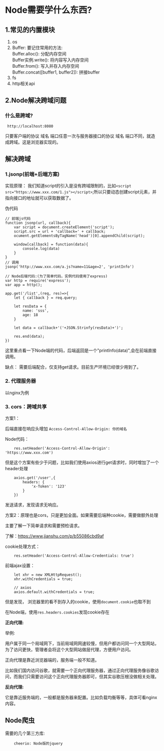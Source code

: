 # Node需要学什么东西?

## 1.常见的内置模块

1. os
2. Buffer: 要记住常用的方法: <br>
Buffer.alloc(): 分配内存空间 <br>
Buffer实例.write(): 将内容写入内存空间 <br>
Buffer.from(): 写入并存入内存空间 <br>
Buffer.concat([buffer1, buffer2]): 拼接buffer <br>
3. fs 
4. http相关api

##  2.Node解决跨域问题

### 什么是跨域?

` http://localhost:8080`

只要客户端的协议 域名 端口任意一次与服务器接口的协议 域名 端口不同，就造成跨域。这是浏览器实现的。

## 解决跨域

### 1.jsonp(前端+后端方案)

实现原理： 我们知道script的引入是没有跨域限制的，比如`<script src="https://www.xxx.com/1.js"></script>`;所以只要动态创建script元素，并指向接口的地址就可以获取数据了。

伪代码
```
// 前端js代码
function jsonp(url, callback){
    var script = document.createElement('script');
    script.src = url + 'callback=' + callback;
    ocument.getElementsByTagName('head')[0].appendChild(script); 

    window[callback] = function(data){
        console.log(data)
    }
}
// 调用
jsonp('http://www.xxx.com/a.js?name=11&age=2', 'printInfo')

// Node后端代码:(为了简单代码，实例代码使用了express)
var http = require('express');
var app = http();

app.get('/list',(req, res)=>{
    let { callback } = req.query;

    let resData = {
        name: 'sss',
        age: 18
    }

    let data = callback+'('+JSON.Strinfy(resData)+')';

    res.end(data);
})

```
这里重点看一下Node端的代码，后端返回是一个"printInfo(data)",会在前端直接调用。

缺点： 需要后端配合，仅支持get请求。目前生产环境已经很少用到了。

### 2. 代理服务器

以nginx为例

### 3. cors：跨域共享

方案1：

后端直接在响应头增加 `Access-Control-Allow-Origin: 你的域名`

Node代码：
```
    res.setHeader('Access-Control-Allow-Origin': 'https://www.xxx.com')
```

但是这个方案有些少于问题，比如我们使用axios进行get请求时，同时增加了一个header处理

```
    axios.get('/user',{
        headers: {
            'x-Token': '123'
        }
    })

```

发送请求，发现请求无响应。

方案2：原理也是cors，只是更加全面。如果需要后端种cookie，需要做额外处理

主要了解一下简单请求和需要预检请求。

了解：https://www.jianshu.com/p/b55086cbd9af

cookie处理方式：

```
    res.setHeader('Access-Control-Allow-Credentials: true')
```

前端ajax设置：
```
    let xhr = new XMLHttpRequest();
    xhr.withCredentials = true;

    // axios
    axios.default.withCredentials = true;
```

但是发现， 浏览器里的看不到存入的cookie，使用`document.cookie`也取不到

在Node端，使用`res.headers.cookies`发现cookie存在

**正向代理:**

举例:

用户属于同一个局域网下，当前局域网网速较慢，但用户都访问同一个大型网站，为了访问更快，管理者会将这个大型网站做层代理，方便用户访问。

正向代理是靠近浏览器端的，服务端一般不知道。

比如我们国内访问谷歌，就需要一个正向代理服务器，通过正向代理服务像谷歌访问，而我们只需要访问这个正向代理服务器即可，但其实谷歌压根没做相关处理。

**反向代理:**


它是靠近服务端的，一般都是服务器来配置。比如负载均衡等等，具体可看nginx内容。


## Node爬虫

需要的几个第三方库:

```
    cheerio: Node版的jquery
    

```




